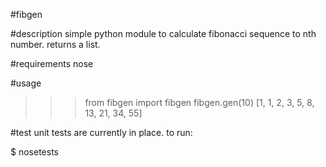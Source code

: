 #fibgen

#description
simple python module to calculate fibonacci sequence to nth number. returns a list.

#requirements
nose

#usage

>>> from fibgen import fibgen
>>> fibgen.gen(10)
[1, 1, 2, 3, 5, 8, 13, 21, 34, 55]

#test
unit tests are currently in place.
to run:

$ nosetests
